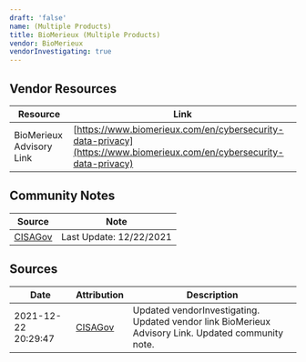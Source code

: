```yaml
---
draft: 'false'
name: (Multiple Products)
title: BioMerieux (Multiple Products)
vendor: BioMerieux
vendorInvestigating: true
---
```


## Vendor Resources
| Resource | Link |
| --- | --- |
| BioMerieux Advisory Link | [https://www.biomerieux.com/en/cybersecurity-data-privacy](https://www.biomerieux.com/en/cybersecurity-data-privacy) |


## Community Notes
| Source | Note |
| --- | --- |
| [CISAGov](https://raw.githubusercontent.com/cisagov/log4j-affected-db/develop/README.md) | Last Update: 12/22/2021 |

## Sources
| Date | Attribution | Description |
| --- | --- | --- |
| 2021-12-22 20:29:47 | [CISAGov](https://raw.githubusercontent.com/cisagov/log4j-affected-db/develop/README.md) | Updated vendorInvestigating. Updated vendor link BioMerieux Advisory Link. Updated community note.  |
